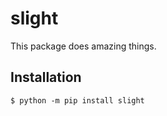 # slight

This package does amazing things.

## Installation

```shell
$ python -m pip install slight
```
